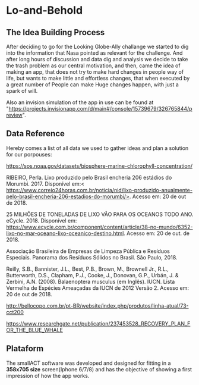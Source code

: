 # Lo-and-Behold

## The Idea Building Process

  After deciding to go for the Looking Globe-Ally challange we started to dig into the information that Nasa pointed as relevant for the challenge. And after long hours of discussion and data dig and analysis we decide to take the trash problem as our central motivation, and then, came the idea of making an app, that does not try to make hard changes in people way of life, but wants to make little and effortless changes, that when executed by a great number of People can make Huge changes happen, with just a spark of will.
 
 Also an invision simulation of the app in use can be found at "https://projects.invisionapp.com/d/main#/console/15739679/326765844/preview".
 
 
 ## Data Reference
 
 Hereby comes a list of all data we used to gather ideas and plan a solution for our porpouses:
 
 https://sos.noaa.gov/datasets/biosphere-marine-chlorophyll-concentration/

RIBEIRO, Perla. Lixo produzido pelo Brasil encheria 206 estádios do Morumbi. 2017. Disponível em:< https://www.correio24horas.com.br/noticia/nid/lixo-produzido-anualmente-pelo-brasil-encheria-206-estadios-do-morumbi/>. Acesso em: 20 de out de 2018.

25 MILHÕES DE TONELADAS DE LIXO VÃO PARA OS OCEANOS TODO ANO. eCycle. 2018. Disponível em: <https://www.ecycle.com.br/component/content/article/38-no-mundo/6352-lixo-no-mar-oceano-lixo-oceanico-destino.html>. Acesso em: 20 de out. de 2018.

Associação Brasileira de Empresas de Limpeza Pública e Resíduos Especiais. Panorama dos Resíduos Sólidos no Brasil. São Paulo, 2018.

Reilly, S.B., Bannister, J.L., Best, P.B., Brown, M., Brownell Jr., R.L., Butterworth, D.S., Clapham, P.J., Cooke, J., Donovan, G.P., Urbán, J. & Zerbini, A.N. (2008). Balaenoptera musculus (em Inglês). IUCN. Lista Vermelha de Espécies Ameaçadas da IUCN de 2012 Versão 2. Acesso em: 20 de out de 2018.

http://bellocopo.com.br/pt-BR/website/index.php/produtos/linha-atual/73-cct200

https://www.researchgate.net/publication/237453528_RECOVERY_PLAN_FOR_THE_BLUE_WHALE
 
## Plataform

  The smallACT software was developed and designed for fitting in a **358x705 size** screen(Iphone 6/7/8) and has the objective 
of showing a first impression of how the app works. 

